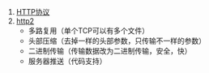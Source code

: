 1. [HTTP协议](https://www.cxymsg.com/guide/http.html)
2. [http2](https://zhuanlan.zhihu.com/p/29609078)
    - 多路复用（单个TCP可以有多个文件）
    - 头部压缩（去掉一样的头部参数，只传输不一样的参数）
    - 二进制传输（传输数据改为二进制传输，安全，快）
    - 服务器推送（代码支持）

